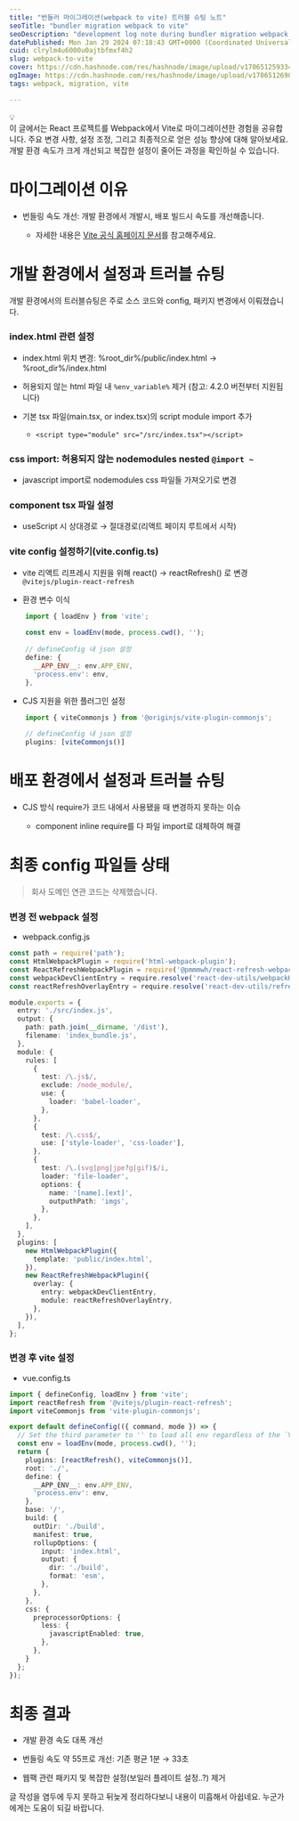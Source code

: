 ```yaml
---
title: "번들러 마이그레이션(webpack to vite) 트러블 슈팅 노트"
seoTitle: "bundler migration webpack to vite"
seoDescription: "development log note during bundler migration webpack to vite"
datePublished: Mon Jan 29 2024 07:18:43 GMT+0000 (Coordinated Universal Time)
cuid: clrylm4u6000u0ajtbfmxf4h2
slug: webpack-to-vite
cover: https://cdn.hashnode.com/res/hashnode/image/upload/v1706512593340/09e4640d-73a9-4f9d-a111-fc44e16c0975.png
ogImage: https://cdn.hashnode.com/res/hashnode/image/upload/v1706512690660/9c28964f-5f41-41cc-8c7a-76dc94be188d.png
tags: webpack, migration, vite

---
```


<div data-node-type="callout">
<div data-node-type="callout-emoji">💡</div>
<div data-node-type="callout-text">이 글에서는 React 프로젝트를 Webpack에서 Vite로 마이그레이션한 경험을 공유합니다. 주요 변경 사항, 설정 조정, 그리고 최종적으로 얻은 성능 향상에 대해 알아보세요. 개발 환경 속도가 크게 개선되고 복잡한 설정이 줄어든 과정을 확인하실 수 있습니다.</div>
</div>

# 마이그레이션 이유

* 번들링 속도 개선: 개발 환경에서 개발시, 배포 빌드시 속도를 개선해줍니다.
    
    * 자세한 내용은 [Vite 공식 홈페이지 문서](https://vitejs-kr.github.io/guide/why.html)를 참고해주세요.
        

# 개발 환경에서 설정과 트러블 슈팅

개발 환경에서의 트러블슈팅은 주로 소스 코드와 config, 패키지 변경에서 이뤄졌습니다.

### index.html 관련 설정

* index.html 위치 변경: %root\_dir%/public/index.html → %root\_dir%/index.html
    
* 허용되지 않는 html 파일 내 `%env_variable%` 제거 (참고: 4.2.0 버전부터 지원됩니다)
    
* 기본 tsx 파일(main.tsx, or index.tsx)의 script module import 추가
    
    * `<script type="module" src="/src/index.tsx"></script>`
        

### css import: 허용되지 않는 nodemodules nested `@import ~`

* javascript import로 nodemodules css 파일들 가져오기로 변경
    

### component tsx 파일 설정

* useScript 시 상대경로 → 절대경로(리액트 페이지 루트에서 시작)
    

### vite config 설정하기(vite.config.ts)

* vite 리액트 리프레시 지원을 위해 react() → reactRefresh() 로 변경 `@vitejs/plugin-react-refresh`
    
* 환경 변수 이식
    

```javascript
	import { loadEnv } from 'vite';
	
	const env = loadEnv(mode, process.cwd(), '');
	
	// defineConfig 내 json 설정
	define: {
	  __APP_ENV__: env.APP_ENV,
      'process.env': env,
	},
```

* CJS 지원을 위한 플러그인 설정
    

```typescript
	import { viteCommonjs } from '@originjs/vite-plugin-commonjs';
	
	// defineConfig 내 json 설정
	plugins: [viteCommonjs()]
```

# 배포 환경에서 설정과 트러블 슈팅

* CJS 방식 require가 코드 내에서 사용됐을 때 변경하지 못하는 이슈
    
    * component inline require를 다 파일 import로 대체하여 해결
        

# 최종 config 파일들 상태

> 회사 도메인 연관 코드는 삭제했습니다.

### 변경 전 webpack 설정

* webpack.config.js
    

```typescript
const path = require('path');
const HtmlWebpackPlugin = require('html-webpack-plugin');
const ReactRefreshWebpackPlugin = require('@pmmmwh/react-refresh-webpack-plugin');
const webpackDevClientEntry = require.resolve('react-dev-utils/webpackHotDevClient');
const reactRefreshOverlayEntry = require.resolve('react-dev-utils/refreshOverlayInterop');

module.exports = {
  entry: './src/index.js',
  output: {
    path: path.join(__dirname, '/dist'),
    filename: 'index_bundle.js',
  },
  module: {
    rules: [
      {
        test: /\.js$/,
        exclude: /node_module/,
        use: {
          loader: 'babel-loader',
        },
      },
      {
        test: /\.css$/,
        use: ['style-loader', 'css-loader'],
      },
      {
        test: /\.(svg|png|jpe?g|gif)$/i,
        loader: 'file-loader',
        options: {
          name: '[name].[ext]',
          outputhPath: 'imgs',
        },
      },
    ],
  },
  plugins: [
    new HtmlWebpackPlugin({
      template: 'public/index.html',
    }),
    new ReactRefreshWebpackPlugin({
      overlay: {
        entry: webpackDevClientEntry,
        module: reactRefreshOverlayEntry,
      },
    }),
  ],
};
```

### 변경 후 vite 설정

* vue.config.ts
    

```ts
import { defineConfig, loadEnv } from 'vite';
import reactRefresh from '@vitejs/plugin-react-refresh';
import viteCommonjs from 'vite-plugin-commonjs';

export default defineConfig(({ command, mode }) => {
  // Set the third parameter to '' to load all env regardless of the `VITE_` prefix.
  const env = loadEnv(mode, process.cwd(), '');
  return {
    plugins: [reactRefresh(), viteCommonjs()],
    root: './',
    define: {
      __APP_ENV__: env.APP_ENV,
      'process.env': env,
    },
    base: '/',
    build: {
      outDir: './build',
      manifest: true,
      rollupOptions: {
        input: 'index.html',
        output: {
          dir: './build',
          format: 'esm',
        },
      },
    },
    css: {
      preprocessorOptions: {
        less: {
          javascriptEnabled: true,
        },
      },
    }
  };
});
```

# 최종 결과

* 개발 환경 속도 대폭 개선
    
* 번들링 속도 약 55프로 개선: 기존 평균 1분 → 33초
    
* 웹팩 관련 패키지 및 복잡한 설정(보일러 플레이트 설정..?) 제거
    

글 작성을 염두에 두지 못하고 뒤늦게 정리하다보니 내용이 미흡해서 아쉽네요. 누군가에게는 도움이 되길 바랍니다.